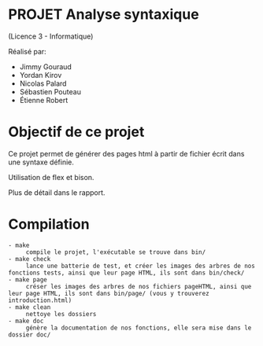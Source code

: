 # PROJET Analyse syntaxique
(Licence 3 - Informatique)

Réalisé par:
- Jimmy Gouraud
- Yordan Kirov
- Nicolas Palard
- Sébastien Pouteau
- Étienne Robert

# Objectif de ce projet

Ce projet permet de générer des pages html à partir de fichier écrit dans une syntaxe définie.

Utilisation de flex et bison.

Plus de détail dans le rapport.


# Compilation
    - make
         compile le projet, l'exécutable se trouve dans bin/
    - make check
         lance une batterie de test, et créer les images des arbres de nos fonctions tests, ainsi que leur page HTML, ils sont dans bin/check/
    - make page
         créser les images des arbres de nos fichiers pageHTML, ainsi que leur page HTML, ils sont dans bin/page/ (vous y trouverez introduction.html)
    - make clean
         nettoye les dossiers
    - make doc
         génère la documentation de nos fonctions, elle sera mise dans le dossier doc/
